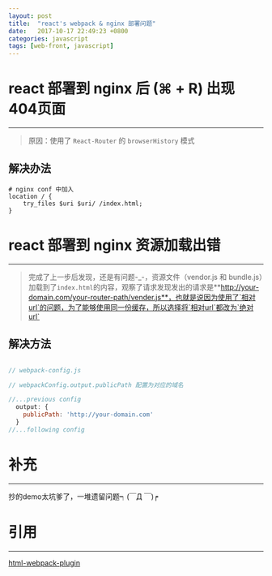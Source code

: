 ```yaml
---
layout: post
title:  "react's webpack & nginx 部署问题"
date:   2017-10-17 22:49:23 +0800
categories: javascript
tags: [web-front, javascript]
---
```


# react 部署到 nginx 后 (⌘ + R) 出现 404页面

------

> 原因：使用了 `React-Router` 的 `browserHistory` 模式

## 解决办法

```shell
# nginx conf 中加入
location / {
    try_files $uri $uri/ /index.html;
}
```

# react 部署到 nginx 资源加载出错

------

> 完成了上一步后发现，还是有问题-_-，资源文件（vendor.js 和 bundle.js）加载到了`index.html`的内容，观察了请求发现发出的请求是**http://your-domain.com/your-router-path/vender.js**，也就是说因为使用了`相对url`的问题，为了能够使用同一份缓存，所以选择将`相对url`都改为`绝对url`

## 解决方法
```javascript

// webpack-config.js

// webpackConfig.output.publicPath 配置为对应的域名

//...previous config
  output: {
    publicPath: 'http://your-domain.com'
  }
//...following config
```
# 补充

-------

抄的demo太坑爹了，一堆遗留问题┑(￣Д ￣)┍

# 引用

------

[html-webpack-plugin](https://github.com/jantimon/html-webpack-plugin)